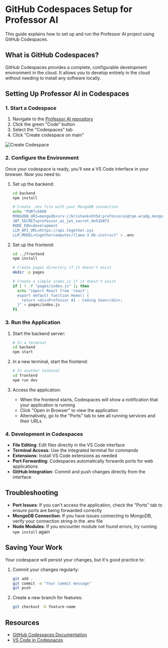 # GitHub Codespaces Setup for Professor AI

This guide explains how to set up and run the Professor AI project using GitHub Codespaces.

## What is GitHub Codespaces?

GitHub Codespaces provides a complete, configurable development environment in the cloud. It allows you to develop entirely in the cloud without needing to install any software locally.

## Setting Up Professor AI in Codespaces

### 1. Start a Codespace

1. Navigate to the [Professor AI repository](https://github.com/krishankshh/professor-ai)
2. Click the green "Code" button
3. Select the "Codespaces" tab
4. Click "Create codespace on main"

![Create Codespace](https://docs.github.com/assets/cb-138303/images/help/codespaces/new-codespace-button.png)

### 2. Configure the Environment

Once your codespace is ready, you'll see a VS Code interface in your browser. Now you need to:

1. Set up the backend:
   ```bash
   cd backend
   npm install
   
   # Create .env file with your MongoDB connection
   echo "PORT=5000
   MONGODB_URI=mongodb+srv://krishankshh54:professorai@rpm.wca8g.mongodb.net/?retryWrites=true&w=majority&appName=rpm
   JWT_SECRET=professor_ai_jwt_secret_8e51b073
   NODE_ENV=development
   LLM_API_URL=https://api.together.xyz
   LLM_MODEL=togethercomputer/llama-3-8b-instruct" > .env
   ```

2. Set up the frontend:
   ```bash
   cd ../frontend
   npm install
   
   # Create pages directory if it doesn't exist
   mkdir -p pages
   
   # Create a simple index.js if it doesn't exist
   if [ ! -f "pages/index.js" ]; then
     echo "import React from 'react';
     export default function Home() {
       return <div>Professor AI - Coming Soon</div>;
     }" > pages/index.js
   fi
   ```

### 3. Run the Application

1. Start the backend server:
   ```bash
   # In a terminal
   cd backend
   npm start
   ```

2. In a new terminal, start the frontend:
   ```bash
   # In another terminal
   cd frontend
   npm run dev
   ```

3. Access the application:
   - When the frontend starts, Codespaces will show a notification that your application is running
   - Click "Open in Browser" to view the application
   - Alternatively, go to the "Ports" tab to see all running services and their URLs

### 4. Development in Codespaces

- **File Editing**: Edit files directly in the VS Code interface
- **Terminal Access**: Use the integrated terminal for commands
- **Extensions**: Install VS Code extensions as needed
- **Port Forwarding**: Codespaces automatically forwards ports for web applications
- **GitHub Integration**: Commit and push changes directly from the interface

## Troubleshooting

- **Port Issues**: If you can't access the application, check the "Ports" tab to ensure ports are being forwarded correctly
- **MongoDB Connection**: If you have issues connecting to MongoDB, verify your connection string in the .env file
- **Node Modules**: If you encounter module not found errors, try running `npm install` again

## Saving Your Work

Your codespace will persist your changes, but it's good practice to:

1. Commit your changes regularly:
   ```bash
   git add .
   git commit -m "Your commit message"
   git push
   ```

2. Create a new branch for features:
   ```bash
   git checkout -b feature-name
   ```

## Resources

- [GitHub Codespaces Documentation](https://docs.github.com/en/codespaces)
- [VS Code in Codespaces](https://code.visualstudio.com/docs/remote/codespaces)
